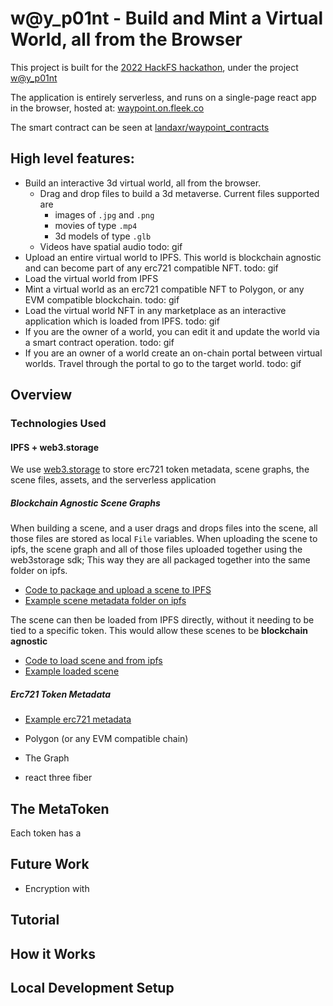 # w@y_p01nt - Build and Mint a Virtual World, all from the Browser

This project is built for the [2022 HackFS hackathon](https://ethglobal.com/events/hackfs2022), under the project [w@y_p01nt](https://ethglobal.com/showcase/w-y-p01nt-890c8)

The application is entirely serverless, and runs on a single-page react app in the browser, hosted at: [waypoint.on.fleek.co](https://waypoint.on.fleek.co/)

The smart contract can be seen at [landaxr/waypoint_contracts](https://github.com/landaxr/waypoint_contracts)

## High level features:

- Build an interactive 3d virtual world, all from the browser.
  - Drag and drop files to build a 3d metaverse. Current files supported are
    - images of `.jpg` and `.png`
    - movies of type `.mp4`
    - 3d models of type `.glb`
  - Videos have spatial audio
    todo: gif
- Upload an entire virtual world to IPFS. This world is blockchain agnostic and can become part of any erc721 compatible NFT.
  todo: gif
- Load the virtual world from IPFS
- Mint a virtual world as an erc721 compatible NFT to Polygon, or any EVM compatible blockchain.
  todo: gif
- Load the virtual world NFT in any marketplace as an interactive application which is loaded from IPFS.
  todo: gif
- If you are the owner of a world, you can edit it and update the world via a smart contract operation.
  todo: gif
- If you are an owner of a world create an on-chain portal between virtual worlds. Travel through the portal to go to the target world.
  todo: gif

## Overview

### Technologies Used

#### IPFS + web3.storage

We use [web3.storage](https://web3.storage/) to store erc721 token metadata, scene graphs, the scene files, assets, and the serverless application

##### Blockchain Agnostic Scene Graphs

When building a scene, and a user drags and drops files into the scene, all those files are stored as local `File` variables. When uploading the scene to ipfs, the scene graph and all of those files uploaded together using the web3storage sdk; This way they are all packaged together into the same folder on ipfs.

- [Code to package and upload a scene to IPFS](/src/api/ipfs/ipfsSceneSaver.ts)
- [Example scene metadata folder on ipfs](https://ipfs.io://ipfs/bafybeihjrtchuf44b5ud6hpnmxqe7n6ff6t5my6ucis6vet6u445fm7eou)

The scene can then be loaded from IPFS directly, without it needing to be tied to a specific token. This would allow these scenes to be **blockchain agnostic**

- [Code to load scene and from ipfs](/src/api/ipfs/ipfsSceneLoader.ts)
- [Example loaded scene](https://waypoint.on.fleek.co/#/worlds/ipfs/bafybeihjrtchuf44b5ud6hpnmxqe7n6ff6t5my6ucis6vet6u445fm7eou)

##### Erc721 Token Metadata

- [Example erc721 metadata](https://ipfs.io/ipfs/bafybeicpqgb4r3pncxzsvpjb73ejjcza2az4f5pzlcgabnzm3feclnl6ja/erc721.json)

- Polygon (or any EVM compatible chain)
- The Graph
- react three fiber

## The MetaToken

Each token has a

## Future Work

- Encryption with

## Tutorial

## How it Works

##

## Local Development Setup
